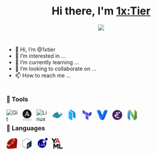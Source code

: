 # <h1 align="center">Hi there, I'm <a href="" target="_blank">1x:Tier</a> 
<div id="header" align="center">
<img src="https://media.giphy.com/media/v1.Y2lkPTc5MGI3NjExcTZyejBjNmJkZHM0bGkzZGs0aGhwaWx3b251Znhrd3B2MjByc2Q3aCZlcD12MV9pbnRlcm5hbF9naWZfYnlfaWQmY3Q9Zw/SmaYvew52UlC9MmB6l/giphy.gif" width="300"/>
</div>

#

- 👋 Hi, I’m @1xtier
- 👀 I’m interested in ...
- 🌱 I’m currently learning ...
- 💞️ I’m looking to collaborate on ...
- 📫 How to reach me ...

#

### 🧰 Tools

<img align="left" alt="Git" width="30px" style="padding-right:10px;" src="https://cdn.jsdelivr.net/gh/devicons/devicon/icons/git/git-original.svg" />
<img align="left" alt="Ansible" width="30px" style="padding-right:10px;" src="https://github.com/devicons/devicon/blob/master/icons/ansible/ansible-original-wordmark.svg" />
<img align="left" alt="Linux" width="30px" style="padding-right:10px;" src="https://cdn.jsdelivr.net/gh/devicons/devicon/icons/linux/linux-original.svg" />
<img align="left" alt="Docker" width="30px" style="padding-right:10px;" src="https://github.com/devicons/devicon/blob/master/icons/docker/docker-original.svg" />
<img align="left" alt="Packer" width="30px" style="padding-right:10px;" src="https://github.com/devicons/devicon/blob/master/icons/packer/packer-original.svg" />
<img align="left" alt="Terraform" width="30px" style="padding-right:10px;" src="https://github.com/devicons/devicon/blob/master/icons/terraform/terraform-original.svg" />
<img align="left" alt="Vagrant" width="30px" style="padding-right:10px;" src="https://github.com/devicons/devicon/blob/master/icons/vagrant/vagrant-original.svg" />
<img align="left" alt="Emacs" width="30px" style="padding-right:10px;" src="https://github.com/devicons/devicon/blob/master/icons/emacs/emacs-original.svg" />
<img align="left" alt="Nvim" width="30px" style="padding-right:10px;" src="https://github.com/devicons/devicon/blob/master/icons/neovim/neovim-original.svg" />

</br>

### 🧰 Languages
<img align="left" alt="Ruby" width="30px" style="padding-right:10px;" src="https://github.com/devicons/devicon/blob/master/icons/ruby/ruby-original.svg" />
<img align="left" alt="Bash" width="30px" style="padding-right:10px;" src="https://raw.githubusercontent.com/devicons/devicon/refs/heads/master/icons/bash/bash-original.svg" />
<img align="left" alt="Lua" width="30px" style="padding-right:10px;" src="https://github.com/devicons/devicon/blob/master/icons/lua/lua-original.svg" />
<img align="left" alt="Lua" width="30px" style="padding-right:10px;" src="https://github.com/devicons/devicon/blob/master/icons/yaml/yaml-original.svg" />
</br>
<!---
1x:Tier is a ✨ special ✨ repository because its `README.md` (this file) appears on your GitHub profile.
You can click the Preview link to take a look at your changes.
--->
